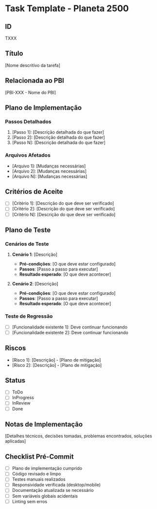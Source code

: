 # Task Template - Planeta 2500

## ID
TXXX

## Título
[Nome descritivo da tarefa]

## Relacionada ao PBI
[PBI-XXX - Nome do PBI]

## Plano de Implementação
### Passos Detalhados
1. [Passo 1]: [Descrição detalhada do que fazer]
2. [Passo 2]: [Descrição detalhada do que fazer]
3. [Passo N]: [Descrição detalhada do que fazer]

### Arquivos Afetados
- [Arquivo 1]: [Mudanças necessárias]
- [Arquivo 2]: [Mudanças necessárias]
- [Arquivo N]: [Mudanças necessárias]

## Critérios de Aceite
- [ ] [Critério 1]: [Descrição do que deve ser verificado]
- [ ] [Critério 2]: [Descrição do que deve ser verificado]
- [ ] [Critério N]: [Descrição do que deve ser verificado]

## Plano de Teste
### Cenários de Teste
1. **Cenário 1**: [Descrição]
   - **Pré-condições**: [O que deve estar configurado]
   - **Passos**: [Passo a passo para executar]
   - **Resultado esperado**: [O que deve acontecer]

2. **Cenário 2**: [Descrição]
   - **Pré-condições**: [O que deve estar configurado]
   - **Passos**: [Passo a passo para executar]
   - **Resultado esperado**: [O que deve acontecer]

### Teste de Regressão
- [ ] [Funcionalidade existente 1]: Deve continuar funcionando
- [ ] [Funcionalidade existente 2]: Deve continuar funcionando

## Riscos
- [Risco 1]: [Descrição] - [Plano de mitigação]
- [Risco 2]: [Descrição] - [Plano de mitigação]

## Status
- [ ] ToDo
- [ ] InProgress
- [ ] InReview
- [ ] Done

## Notas de Implementação
[Detalhes técnicos, decisões tomadas, problemas encontrados, soluções aplicadas]

## Checklist Pré-Commit
- [ ] Plano de implementação cumprido
- [ ] Código revisado e limpo
- [ ] Testes manuais realizados
- [ ] Responsividade verificada (desktop/mobile)
- [ ] Documentação atualizada se necessário
- [ ] Sem variáveis globais acidentais
- [ ] Linting sem erros

